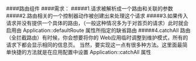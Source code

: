 ####路由组件
####需求：
#####1.请求被解析成一个路由和关联的参数
#####2.路由相关的一个控制器动作被创建出来处理这个请求
#####3.如果传入请求并没有提供一个具体的路由，（一般这种情况多为于对首页的请求）此时就会启用由 Application::defaultRoute 属性所指定的缺省路由
#####4.catchAll 路由（全拦截路由）有时候，你会想要将你的 Web应用临时调整到维护模式，所有的请求下都会显示相同的信息页。 当然，要实现这一点有很多种方法。这里面最简单快捷的方法就是在应用配置中设置 Application::catchAll 属性